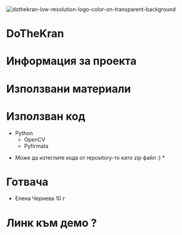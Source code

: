 ![dothekran-low-resolution-logo-color-on-transparent-background](https://user-images.githubusercontent.com/78636566/233446576-2733f2f5-99d1-4d5d-9a9f-4825ee05a1c8.png)

# DoTheKran

# Информация за проекта

# Използвани материали

# Използван код

- Python
  - OpenCV
  - Pyfirmata
  
* Може да изтеглите кода от repository-то катo zip файл :) *

# Готвача

- Елена Чернева 10 г

# Линк към демо ?

